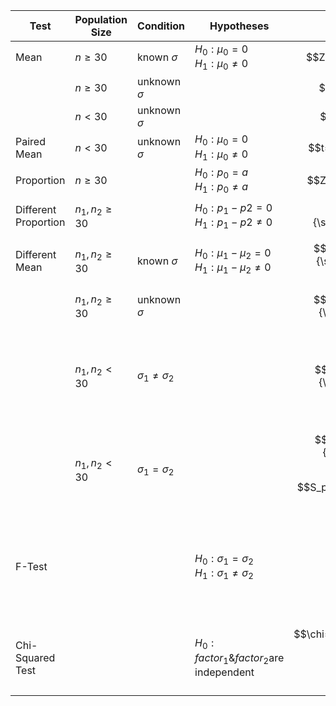 
| Test                 | Population Size | Condition              | Hypotheses                                            | Formula                                                                                                                                              | Degree of Freedom                                                                                                                            | Distribution             |
| -------------------- | --------------- | ---------------------- | ----------------------------------------------------- | ---------------------------------------------------------------------------------------------------------------------------------------------------- | -------------------------------------------------------------------------------------------------------------------------------------------- | ------------------------ |
| Mean                 | $n\geq30$       | known $\sigma$         | $H_0:\mu_0=0$<br>$H_1:\mu_0\neq0$                     | $$Z=\frac{\bar{x}-\mu_0}{\frac{\sigma}{\sqrt{n}}}$$                                                                                                  | $$df=\infty$$                                                                                                                                | Normal Distribution      |
|                      | $n\geq30$       | unknown $\sigma$       |                                                       | $$Z=\frac{\bar{x}-\mu_0}{\frac{S}{\sqrt{n}}}$$                                                                                                       | $$df=\infty$$                                                                                                                                | Normal Distribution      |
|                      | $n<30$          | unknown $\sigma$       |                                                       | $$t=\frac{\bar{x}-\mu_0}{\frac{S}{\sqrt{n}}}$$                                                                                                       | $$df=n-1$$                                                                                                                                   | Student's t Distribution |
| Paired Mean          | $n<30$          | unknown $\sigma$       | $H_0:\mu_0=0$<br>$H_1:\mu_0\neq0$                     | $$t=\frac{\bar{x}_D-\mu_0}{\frac{S_D}{\sqrt{n}}}$$                                                                                                   | $$df=n-1$$                                                                                                                                   | Student's t Distribution |
| Proportion           | $n\geq30$       |                        | $H_0:p_0=a$<br>$H_1:p_0\neq a$                        | $$Z=\frac{\hat{p}-p_0}{\sqrt{\frac{p_0q_0}{{n}}}}$$                                                                                                  | $$df=\infty$$                                                                                                                                | Normal Distribution      |
| Different Proportion | $n_1,n_2\geq30$ |                        | $H_0:p_1-p2=0$<br>$H_1:p_1-p2\neq0$                   | $$Z=\frac{(\hat{p_1}-\hat{p_2})-(p_1-p_2)}{\sqrt{\frac{p_1q_1}{n_1}+\frac{p_2q_2}{n_2}}}$$                                                           | $$df=\infty$$                                                                                                                                | Normal Distribution      |
| Different Mean       | $n_1,n_2\geq30$ | known $\sigma$         | $H_0:\mu_1-\mu_2=0$<br>$H_1:\mu_1-\mu_2\neq0$         | $$Z=\frac{(\bar{x_1}-\bar{x_2})-(\mu_1-\mu_2)}{\sqrt{\frac{\sigma_1^2}{n_1}+\frac{\sigma_2^2}{n_2}}}$$                                               | $$df=\infty$$                                                                                                                                | Normal Distribution      |
|                      | $n_1,n_2\geq30$ | unknown $\sigma$       |                                                       | $$Z=\frac{(\bar{x_1}-\bar{x_2})-(\mu_1-\mu_2)}{\sqrt{\frac{S_1^2}{n_1}+\frac{S_2^2}{n_2}}}$$                                                         | $$df=\infty$$                                                                                                                                | Normal Distribution      |
|                      | $n_1,n_2<30$    | $\sigma_1\neq\sigma_2$ |                                                       | $$t=\frac{(\bar{x_1}-\bar{x_2})-(\mu_1-\mu_2)}{\sqrt{\frac{S^2_1}{n_1}+\frac{S^2_2}{n_2}}}$$                                                         | $$df=\frac{(\frac{S_1^2}{n_1}+\frac{S_2^2}{n_2})^2}{\frac{(\frac{S_1^2}{n_1})^2}{n_1-1}+\frac{(\frac{S_2^2}{n_2})^2}{n_2-1}}$$               | Student's t Distribution |
|                      | $n_1,n_2<30$    | $\sigma_1=\sigma_2$    |                                                       | $$t=\frac{(\bar{x_1}-\bar{x_2})-(\mu_1-\mu_2)}{\sqrt{S_p^2(\frac{1}{n_1}+\frac{1}{n_2}})}$$<br>$$S_p^2=\frac{(n_1-1)S_1^2+(n_2-1)S_2^2}{n_1+n_2-2}$$ | $$df=n_1+n_2-2$$                                                                                                                             | Student's t Distribution |
| F-Test               |                 |                        | $H_0:\sigma_1=\sigma_2$<br>$H_1:\sigma_1\neq\sigma_2$ | $$F=\frac{S_1^2}{S_2^2}$$                                                                                                                            | $F_{\frac{\alpha}2}(df_1,df_2)$<br>$F_{1-\frac{\alpha}2}(df_2,df_1)=\frac{1}{F_{\frac{\alpha}2}(df_2,df_1)}$<br>$df_1=n_1-1$<br>$df_2=n_2-1$ | F-Distribution           |
| Chi-Squared Test     |                 |                        | $H_0:factor_1\&factor_2$are independent               | $$\chi=\sum\limits_{i=1}^r\sum\limits_{j=1}^c\frac{(O_{ij}-E_{ij})^2}{E_{ij}}$$<br>$$E_{ij}=\frac{n_in_j}{n}$$                                       | $$df=(r-1)(c-1)$$                                                                                                                            | Chi-Squared Distribution |
